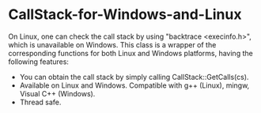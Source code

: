 # CallStack-for-Windows-and-Linux
On Linux, one can check the call stack by using "backtrace <execinfo.h>", which is unavailable on Windows. This class is a wrapper of the corresponding functions for both Linux and Windows platforms, having the following features:

* You can obtain the call stack by simply calling CallStack::GetCalls(cs).
* Available on Linux and Windows. Compatible with g++ (Linux), mingw, Visual C++ (Windows).
* Thread safe.
